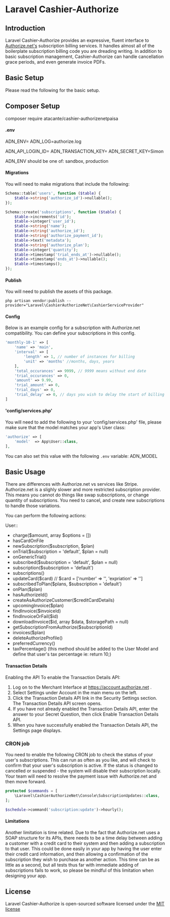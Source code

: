 # Laravel Cashier-Authorize

## Introduction

Laravel Cashier-Authorize provides an expressive, fluent interface to [Authorize.net's](https://authorize.net) subscription billing services. It handles almost all of the boilerplate subscription billing code you are dreading writing. In addition to basic subscription management, Cashier-Authorize can handle cancellation grace periods, and even generate invoice PDFs.

## Basic Setup

Please read the following for the basic setup.

## Composer Setup 
composer require atacante/cashier-authorizenetpaisa

#### .env
ADN_ENV=
ADN_LOG=authorize.log

ADN_API_LOGIN_ID=
ADN_TRANSACTION_KEY=
ADN_SECRET_KEY=Simon

ADN_ENV should be one of: sandbox, production

#### Migrations

You will need to make migrations that include the following:

```php
Schema::table('users', function ($table) {
    $table->string('authorize_id')->nullable();
});
```

```php
Schema::create('subscriptions', function ($table) {
    $table->increments('id');
    $table->integer('user_id');
    $table->string('name');
    $table->string('authorize_id');
    $table->string('authorize_payment_id');
    $table->text('metadata');
    $table->string('authorize_plan');
    $table->integer('quantity');
    $table->timestamp('trial_ends_at')->nullable();
    $table->timestamp('ends_at')->nullable();
    $table->timestamps();
});
```

#### Publish

You will need to publish the assets of this package.

`php artisan vendor:publish --provider="Laravel\CashierAuthorizeNet\CashierServiceProvider"`

#### Config

Below is an example config for a subscription with Authorize.net compatibility. You can define your subscriptions in this config.

```php
'monthly-10-1' => [
    'name' => 'main',
    'interval' => [
        'length' => 1, // number of instances for billing
        'unit' => 'months' //months, days, years
    ],
    'total_occurances' => 9999, // 9999 means without end date
    'trial_occurances' => 0,
    'amount' => 9.99,
    'trial_amount' => 0,
    'trial_days' => 0,
    'trial_delay' => 0, // days you wish to delay the start of billing
]
```

#### 'config/services.php'

You will need to add the following to your 'config/services.php' file, please make sure that the model matches your app's User class:

```php
'authorize' => [
    'model'  => App\User::class,
],
```

You can also set this value with the following `.env` variable: ADN_MODEL

## Basic Usage

There are differences with Authorize.net vs services like Stripe. Authorize.net is a slighly slower and more restricted subscription provider. This means you cannot do things like swap subscriptions, or change quantity of subscriptions. You need to cancel, and create new subscriptions to handle those variations.

You can perform the following actions:

User::
* charge($amount, array $options = [])
* hasCardOnFile
* newSubscription($subscription, $plan)
* onTrial($subscription = 'default', $plan = null)
* onGenericTrial()
* subscribed($subscription = 'default', $plan = null)
* subscription($subscription = 'default')
* subscriptions()
* updateCard($card) // $card = ['number' => '', 'expriation' => '']
* subscribedToPlan($plans, $subscription = 'default')
* onPlan($plan)
* hasAuthorizeId()
* createAsAuthorizeCustomer($creditCardDetails)
* upcomingInvoice($plan)
* findInvoice($invoiceId)
* findInvoiceOrFail($id)
* downloadInvoice($id, array $data, $storagePath = null)
* getSubscriptionFromAuthorize($subscriptionId)
* invoices($plan)
* deleteAuthorizeProfile()
* preferredCurrency()
* taxPercentage() (this method should be added to the User Model and define that user's tax percentage ie: return 10;)

#### Transaction Details

Enabling the API
To enable the Transaction Details API:
1) Log on to the Merchant Interface at https://account.authorize.net .
2) Select Settings under Account in the main menu on the left.
3) Click the Transaction Details API link in the Security Settings section. The Transaction Details API screen opens.
4) If you have not already enabled the Transaction Details API, enter the answer to your Secret Question, then click Enable Transaction Details API.
5) When you have successfully enabled the Transaction Details API, the Settings page displays.

### CRON job

You need to enable the following CRON job to check the status of your user's subscriptions. This can run as often as you like, and will check to confirm that your user's subscription is active. If the status is changed to cancelled or suspended - the system will disable their subscription locally. Your team will need to resolve the payment issue with Authorize.net and then move forward.

```php
protected $commands = [
    \Laravel\CashierAuthorizeNet\Console\SubscriptionUpdates::class,
];
```

```php
$schedule->command('subscription:update')->hourly();
```

#### Limitations
Another limitation is time related. Due to the fact that Authorize.net uses a SOAP structure for its APIs, there needs to be a time delay between adding a customer with a credit card to their system and then adding a subscription to that user. This could be done easily in your app by having the user enter their credit card information, and then allowing a confirmation of the subscription they wish to purchase as another action. This time can be as little as a second, but all tests thus far with immediate adding of subscriptions fails to work, so please be mindful of this limitation when designing your app.

## License

Laravel Cashier-Authorize is open-sourced software licensed under the [MIT license](http://opensource.org/licenses/MIT)
